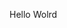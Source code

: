 Hello Wolrd

















































































































































































































































































































































































































































































































































































































































































































































































































































































































































































































































































































































































































































































































































































































































































































































































































































































































































































































































































































































































































































































































































































































































































































































































































































































































































































































































































































































































































































































































































































































































































































































































































































































































































































































































































































































































































































































































































































































































































































































































































































































































































































































































































































































































